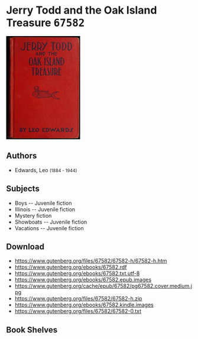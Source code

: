 # Jerry Todd and the Oak Island Treasure <kbd>67582</kbd>

![](./cover.medium.jpg "")

## Authors


 - Edwards, Leo <small>(1884 - 1944)</small>

## Subjects


 - Boys -- Juvenile fiction
 - Illinois -- Juvenile fiction
 - Mystery fiction
 - Showboats -- Juvenile fiction
 - Vacations -- Juvenile fiction

## Download


 - https://www.gutenberg.org/files/67582/67582-h/67582-h.htm
 - https://www.gutenberg.org/ebooks/67582.rdf
 - https://www.gutenberg.org/ebooks/67582.txt.utf-8
 - https://www.gutenberg.org/ebooks/67582.epub.images
 - https://www.gutenberg.org/cache/epub/67582/pg67582.cover.medium.jpg
 - https://www.gutenberg.org/files/67582/67582-h.zip
 - https://www.gutenberg.org/ebooks/67582.kindle.images
 - https://www.gutenberg.org/files/67582/67582-0.txt

## Book Shelves


